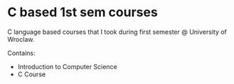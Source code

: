 # C based 1st sem courses

C language based courses that I took during first semester @ University of Wroclaw.

Contains:
- Introduction to Computer Science
- C Course
